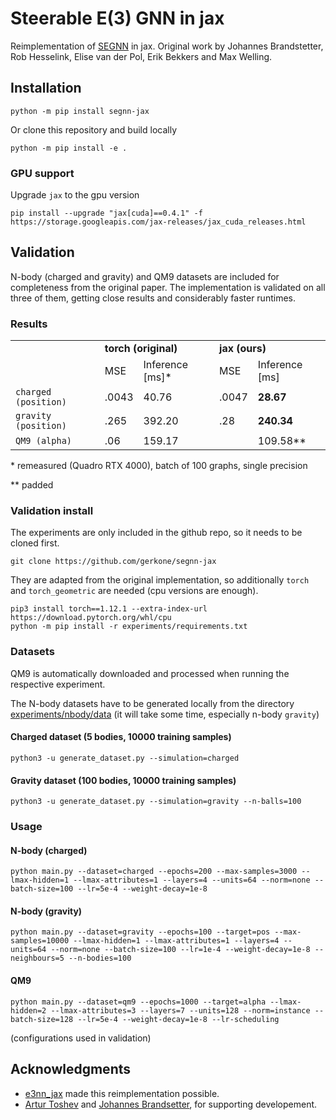 # Steerable E(3) GNN in jax
Reimplementation of [SEGNN](https://arxiv.org/abs/2110.02905) in jax. Original work by Johannes Brandstetter, Rob Hesselink, Elise van der Pol, Erik Bekkers and Max Welling.

## Installation
```
python -m pip install segnn-jax
```

Or clone this repository and build locally
```
python -m pip install -e .
```

### GPU support
Upgrade `jax` to the gpu version
```
pip install --upgrade "jax[cuda]==0.4.1" -f https://storage.googleapis.com/jax-releases/jax_cuda_releases.html
```

## Validation
N-body (charged and gravity) and QM9 datasets are included for completeness from the original paper.
The implementation is validated on all three of them, getting close results and considerably faster runtimes.

### Results
<table>
  <tr>
    <td></td>
    <td colspan="2"><b>torch (original)</b></td>
    <td colspan="2"><b>jax (ours)</b></td>
  </tr>
  <tr>
    <td></td>
    <td>MSE</td>
    <td>Inference [ms]*</td>
    <td>MSE</td>
    <td>Inference [ms]</td>
  </tr>
  <tr>
    <td> <code>charged (position)</code> </td>
    <td>.0043</td>
    <td>40.76</td>
    <td>.0047</td>
    <td><b>28.67</td>
  </tr>
  <tr>
    <td><code>gravity (position)</code> </td>
    <td>.265</td>
    <td>392.20</td>
    <td>.28</td>
    <td><b>240.34</td>
  </tr>
  <tr>
    <td> <code>QM9 (alpha)</code> </td>
    <td>.06</td>
    <td>159.17</td>
    <td></td>
    <td>109.58**</td>
  </tr>
</table>
* remeasured (Quadro RTX 4000), batch of 100 graphs, single precision

** padded

### Validation install

The experiments are only included in the github repo, so it needs to be cloned first.
```
git clone https://github.com/gerkone/segnn-jax
```

They are adapted from the original implementation, so additionally `torch` and `torch_geometric` are needed (cpu versions are enough).
```
pip3 install torch==1.12.1 --extra-index-url https://download.pytorch.org/whl/cpu
python -m pip install -r experiments/requirements.txt
```

### Datasets
QM9 is automatically downloaded and processed when running the respective experiment.

The N-body datasets have to be generated locally from the directory [experiments/nbody/data](experiments/nbody/data) (it will take some time, especially n-body `gravity`)
#### Charged dataset (5 bodies, 10000 training samples)
```
python3 -u generate_dataset.py --simulation=charged
```
#### Gravity dataset (100 bodies, 10000 training samples)
```
python3 -u generate_dataset.py --simulation=gravity --n-balls=100
```

### Usage
#### N-body (charged)
```
python main.py --dataset=charged --epochs=200 --max-samples=3000 --lmax-hidden=1 --lmax-attributes=1 --layers=4 --units=64 --norm=none --batch-size=100 --lr=5e-4 --weight-decay=1e-8
```

#### N-body (gravity)
```
python main.py --dataset=gravity --epochs=100 --target=pos --max-samples=10000 --lmax-hidden=1 --lmax-attributes=1 --layers=4 --units=64 --norm=none --batch-size=100 --lr=1e-4 --weight-decay=1e-8 --neighbours=5 --n-bodies=100
```

#### QM9
```
python main.py --dataset=qm9 --epochs=1000 --target=alpha --lmax-hidden=2 --lmax-attributes=3 --layers=7 --units=128 --norm=instance --batch-size=128 --lr=5e-4 --weight-decay=1e-8 --lr-scheduling
```

(configurations used in validation)


## Acknowledgments
- [e3nn_jax](https://github.com/e3nn/e3nn-jax) made this reimplementation possible.
- [Artur Toshev](https://github.com/arturtoshev) and [Johannes Brandsetter](https://github.com/brandstetter-johannes), for supporting developement.
